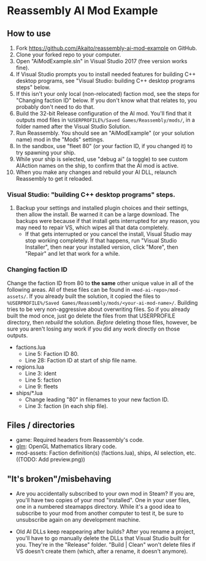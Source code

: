 # Reassembly AI Mod Example


How to use
----------

1. Fork https://github.com/Akaito/reassembly-ai-mod-example on GitHub.
2. Clone your forked repo to your computer.
3. Open "AiModExample.sln" in Visual Studio 2017 (free version works fine).
4. If Visual Studio prompts you to install needed features for building C++ desktop programs, see "Visual Studio: building C++ desktop programs steps" below.
5. If this isn't your only local (non-relocated) faction mod, see the steps for "Changing faction ID" below.
	If you don't know what that relates to, you probably don't need to do that.
6. Build the 32-bit Release configuration of the AI mod.
	You'll find that it outputs mod files in `%USERPROFILE%/Saved Games/Reassembly/mods/`, in a folder named after the Visual Studio Solution.
7. Run Reassembly.  You should see an "AiModExample" (or your solution name) mod in the "Mods" settings.
8. In the sandbox, use "fleet 80" (or your faction ID, if you changed it) to try spawning your ship.
9. While your ship is selected, use "debug ai" (a toggle) to see custom AIAction names on the ship, to confirm that the AI mod is active.
10. When you make any changes and rebuild your AI DLL, relaunch Reassembly to get it reloaded.

### Visual Studio: "building C++ desktop programs" steps.
1. Backup your settings and installed plugin choices and their settings, then allow the install.
	Be warned it can be a large download.  The backups were because if that install gets interrupted for any reason, you may need to repair VS, which wipes all that data completely.
	- If that gets interrupted or you cancel the install, Visual Studio may stop working completely.  If that happens, run "Visual Studio Installer", then near your installed version, click "More", then "Repair" and let that work for a while.

### Changing faction ID
Change the faction ID from 80 to **the same** other unique value in all of the following areas.
All of these files can be found in `<mod-ai-repo>/mod-assets/`.
If you already built the solution, it copied the files to `%USERPROFILE%/Saved Games/Reassembly/mods/<your-ai-mod-name>/`.
Building tries to be very non-aggressive about overwriting files.  So if you already built the mod once, just go
delete the files from that USERPROFILE directory, then *rebuild* the solution.  *Before* deleting those files,
however, be sure you aren't losing any work if you did any work directly on those outputs.
- factions.lua
	- Line 5: Faction ID 80.
	- Line 28: Faction ID at start of ship file name.
- regions.lua
	- Line 3: ident
	- Line 5: faction
	- Line 9: fleets
- ships/*.lua
	- Change leading "80" in filenames to your new faction ID.
	- Line 3: faction (in each ship file).


Files / directories
-------------------

- game:
	Required headers from Reassembly's code.
- [glm](https://glm.g-truc.net/0.9.8/index.html):
	OpenGL Mathematics library code.
- mod-assets:
	Faction definition(s) (factions.lua), ships, AI selection, etc.
	((TODO: Add preview.png))


"It's broken"/misbehaving
-------------------------

- Are you accidentally subscribed to your own mod in Steam?
	If you are, you'll have two copies of your mod "installed".
	One in your user files, one in a numbered steamapps directory.
	While it's a good idea to subscribe to your mod from another computer
	to test it, be sure to unsubscribe again on any development machine.

- Old AI DLLs keep reappearing after builds?
	After you rename a project, you'll have to go manually delete the DLLs that
	Visual Studio built for you.  They're in the "Release" folder.
	"Build | Clean" won't delete files if VS doesn't create them (which, after
	a rename, it doesn't anymore).


